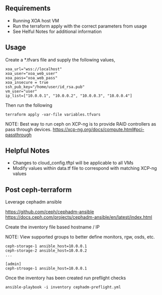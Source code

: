 ## Requirements

- Running XOA host VM
- Run the terraform apply with the correct parameters from usage
- See Helful Notes for additional information

## Usage

Create a *.tfvars file and supply the following values,

```
xoa_url="wss://localhost"
xoa_user="xoa_web_user"
xoa_pass="xoa_web_pass"
xoa_insecure = true
ssh_pub_key="/home/user/id_rsa.pub"
vm_user="user"
ip_list=["10.0.0.1", "10.0.0.2", "10.0.0.3", "10.0.0.4"]
```

Then run the following

```
terraform apply -var-file variables.tfvars
```

NOTE: Best way to run ceph on XCP-ng is to provide RAID controllers as pass through devices.
https://xcp-ng.org/docs/compute.html#pci-passthrough

## Helpful Notes

- Changes to cloud_config.tftpl will be applicable to all VMs
- Modify values within data.tf file to correspond with matching XCP-ng values

## Post ceph-terraform

Leverage cephadm ansible

https://github.com/ceph/cephadm-ansible
https://docs.ceph.com/projects/cephadm-ansible/en/latest/index.html

Create the inventory file based hostname / IP

NOTE: View supported groups to better define monitors, rgw, osds, etc.

```
ceph-storage-1 ansible_host=10.0.0.1
ceph-storage-2 ansible_host=10.0.0.2
...

[admin]
ceph-stroage-1 ansible_host=10.0.0.1
```

Once the inventory has been created run preflight checks

```
ansible-playbook -i inventory cephadm-preflight.yml
```